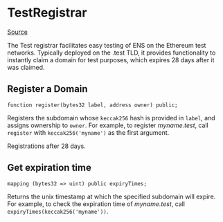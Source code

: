# TestRegistrar

[Source](https://github.com/ensdomains/ens-contracts/blob/master/contracts/registry/TestRegistrar.sol)

The Test registrar facilitates easy testing of ENS on the Ethereum test networks. Typically deployed on the .test TLD, it provides functionality to instantly claim a domain for test purposes, which expires 28 days after it was claimed.

## Register a Domain

```text
function register(bytes32 label, address owner) public;
```

Registers the subdomain whose `keccak256` hash is provided in `label`, and assigns ownership to `owner`. For example, to register _myname.test_, call `register` with `keccak256('myname')` as the first argument.

Registrations after 28 days.

## Get expiration time

```text
mapping (bytes32 => uint) public expiryTimes;
```

Returns the unix timestamp at which the specified subdomain will expire. For example, to check the expiration time of _myname.test_, call  `expiryTimes(keccak256('myname'))`.

